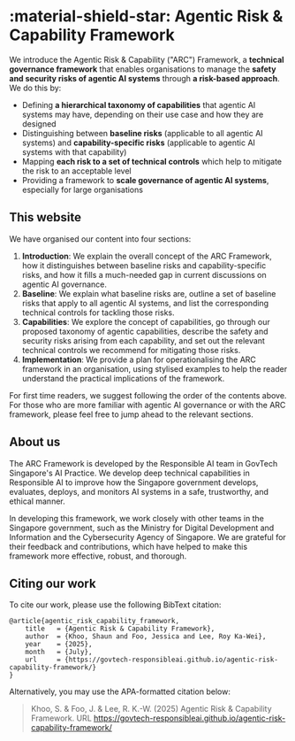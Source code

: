 # :material-shield-star: Agentic Risk & Capability Framework

We introduce the Agentic Risk & Capability ("ARC") Framework, a **technical governance framework** that enables organisations to manage the **safety and security risks of agentic AI systems** through **a risk-based approach**. We do this by:

* Defining **a hierarchical taxonomy of capabilities** that agentic AI systems may have, depending on their use case and how they are designed  
* Distinguishing between **baseline risks** (applicable to all agentic AI systems) and **capability-specific risks** (applicable to agentic AI systems with that capability)  
* Mapping **each risk to a set of technical controls** which help to mitigate the risk to an acceptable level  
* Providing a framework to **scale governance of agentic AI systems**, especially for large organisations   

## This website

We have organised our content into four sections:

1. **Introduction**: We explain the overall concept of the ARC Framework, how it distinguishes between baseline risks and capability-specific risks, and how it fills a much-needed gap in current discussions on agentic AI governance.   
2. **Baseline**: We explain what baseline risks are, outline a set of baseline risks that apply to all agentic AI systems, and list the corresponding technical controls for tackling those risks.  
3. **Capabilities**: We explore the concept of capabilities, go through our proposed taxonomy of agentic capabilities, describe the safety and security risks arising from each capability, and set out the relevant technical controls we recommend for mitigating those risks.  
4. **Implementation**: We provide a plan for operationalising the ARC framework in an organisation, using stylised examples to help the reader understand the practical implications of the framework.  

For first time readers, we suggest following the order of the contents above. For those who are more familiar with agentic AI governance or with the ARC framework, please feel free to jump ahead to the relevant sections.

## About us

The ARC Framework is developed by the Responsible AI team in GovTech Singapore's AI Practice. We develop deep technical capabilities in Responsible AI to improve how the Singapore government develops, evaluates, deploys, and monitors AI systems in a safe, trustworthy, and ethical manner.

In developing this framework, we work closely with other teams in the Singapore government, such as the Ministry for Digital Development and Information and the Cybersecurity Agency of Singapore. We are grateful for their feedback and contributions, which have helped to make this framework more effective, robust, and thorough.

## Citing our work

To cite our work, please use the following BibText citation:

```
@article{agentic_risk_capability_framework,
    title   = {Agentic Risk & Capability Framework},
    author  = {Khoo, Shaun and Foo, Jessica and Lee, Roy Ka-Wei},
    year    = {2025},
    month   = {July},
    url     = {https://govtech-responsibleai.github.io/agentic-risk-capability-framework/}
}
```

Alternatively, you may use the APA-formatted citation below:

> Khoo, S. & Foo, J. & Lee, R. K.-W. (2025) Agentic Risk & Capability Framework. URL <https://govtech-responsibleai.github.io/agentic-risk-capability-framework/>


